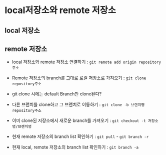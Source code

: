 # local저장소와 remote 저장소

## local 저장소

## remote 저장소

- local 저장소와 remote 저장소 연결하기 : 
`git remote add origin repository주소`

- Remote 저장소의 branch를 그대로 로컬 저장소로 가져오기 : 
`git clone repository주소`

- git clone 시에는 default Branch만 clone된다? 
 
- 다른 브랜치를 clone하고 그 브랜치로 이동하기 : 
`git clone -b 브랜치명 repository주소`

- 이미 clone된 저장소에서 새로운 branch를 가져오기 : 
`git checkout -t 저장소명/브랜치명`

- 현재 remote 저장소의 branch list 확인하기 : 
`git pull` - `git branch -r`

- 현재 local, remote 저장소의 branch list 확인하기 : 
`git branch -a`

